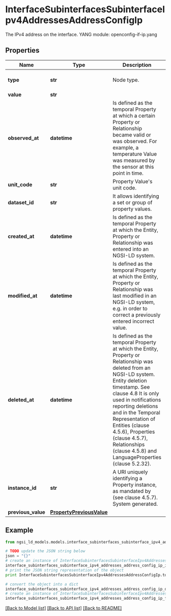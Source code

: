 # InterfaceSubinterfacesSubinterfaceIpv4AddressesAddressConfigIp

The IPv4 address on the interface.  YANG module: openconfig-if-ip.yang 

## Properties

Name | Type | Description | Notes
------------ | ------------- | ------------- | -------------
**type** | **str** | Node type.  | [optional] [default to 'Property']
**value** | **str** |  | 
**observed_at** | **datetime** | Is defined as the temporal Property at which a certain Property or Relationship became valid or was observed. For example, a temperature Value was measured by the sensor at this point in time.  | [optional] 
**unit_code** | **str** | Property Value&#39;s unit code.  | [optional] 
**dataset_id** | **str** | It allows identifying a set or group of property values.  | [optional] 
**created_at** | **datetime** | Is defined as the temporal Property at which the Entity, Property or Relationship was entered into an NGSI-LD system.  | [optional] [readonly] 
**modified_at** | **datetime** | Is defined as the temporal Property at which the Entity, Property or Relationship was last modified in an NGSI-LD system, e.g. in order to correct a previously entered incorrect value.  | [optional] [readonly] 
**deleted_at** | **datetime** | Is defined as the temporal Property at which the Entity, Property or Relationship was deleted from an NGSI-LD system.  Entity deletion timestamp. See clause 4.8 It is only used in notifications reporting deletions and in the Temporal Representation of Entities (clause 4.5.6), Properties (clause 4.5.7), Relationships (clause 4.5.8) and LanguageProperties (clause 5.2.32).  | [optional] [readonly] 
**instance_id** | **str** | A URI uniquely identifying a Property instance, as mandated by (see clause 4.5.7). System generated.  | [optional] [readonly] 
**previous_value** | [**PropertyPreviousValue**](PropertyPreviousValue.md) |  | [optional] 

## Example

```python
from ngsi_ld_models.models.interface_subinterfaces_subinterface_ipv4_addresses_address_config_ip import InterfaceSubinterfacesSubinterfaceIpv4AddressesAddressConfigIp

# TODO update the JSON string below
json = "{}"
# create an instance of InterfaceSubinterfacesSubinterfaceIpv4AddressesAddressConfigIp from a JSON string
interface_subinterfaces_subinterface_ipv4_addresses_address_config_ip_instance = InterfaceSubinterfacesSubinterfaceIpv4AddressesAddressConfigIp.from_json(json)
# print the JSON string representation of the object
print InterfaceSubinterfacesSubinterfaceIpv4AddressesAddressConfigIp.to_json()

# convert the object into a dict
interface_subinterfaces_subinterface_ipv4_addresses_address_config_ip_dict = interface_subinterfaces_subinterface_ipv4_addresses_address_config_ip_instance.to_dict()
# create an instance of InterfaceSubinterfacesSubinterfaceIpv4AddressesAddressConfigIp from a dict
interface_subinterfaces_subinterface_ipv4_addresses_address_config_ip_form_dict = interface_subinterfaces_subinterface_ipv4_addresses_address_config_ip.from_dict(interface_subinterfaces_subinterface_ipv4_addresses_address_config_ip_dict)
```
[[Back to Model list]](../README.md#documentation-for-models) [[Back to API list]](../README.md#documentation-for-api-endpoints) [[Back to README]](../README.md)



